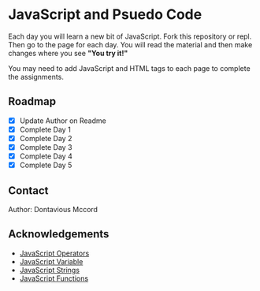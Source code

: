 # JavaScript and Psuedo Code

  Each day you will learn a new bit of JavaScript. Fork this repository or repl. Then go to the page for each day. You
  will read the material and then make changes where you see **"You try it!"**

You may need to add JavaScript and HTML tags to each page to complete the assignments.

## Roadmap

- [X] Update Author on Readme
- [x] Complete Day 1
- [x] Complete Day 2
- [x] Complete Day 3
- [x] Complete Day 4
- [x] Complete Day 5

## Contact

Author: Dontavious Mccord
## Acknowledgements

* [JavaScript Operators](https://www.w3schools.com/js/js_operators.asp)
* [JavaScript Variable](https://www.w3schools.com/js/js_variables.asp)
* [JavaScript Strings](https://www.w3schools.com/js/js_strings.asp)
* [JavaScript Functions](https://www.w3schools.com/js/js_functions.asp)
